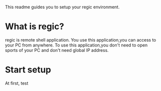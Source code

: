 This readme guides you to setup your regic environment.

# What is regic?
regic is remote shell application. 
You use this application,you can access to  your PC from anywhere.
To use this application,you don't need to open sports of your PC and don't need global IP address.

# Start setup
At first, 
test


